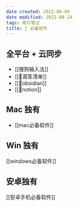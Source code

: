 ```yaml
---
date created: 2022-06-09
date modified: 2022-08-24
tags: 索引笔记
title: ∑ 必备软件
---
```


## 全平台 + 云同步

- [[搜狗输入法]]
- [[🤖滴答清单]]
- [[🤖obsidian]]
- [[🤖notion]]

## Mac 独有

- [[mac必备软件]]

## Win 独有

[[windows必备软件]]

## 安卓独有

[[安卓手机必备软件]]
